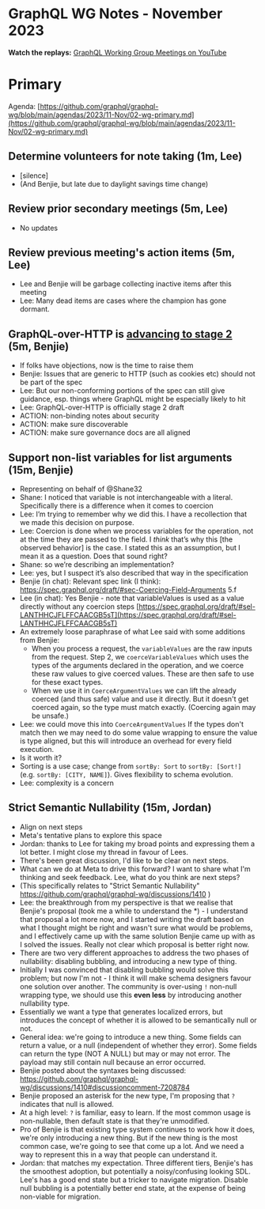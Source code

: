 # GraphQL WG Notes - November 2023

**Watch the replays:**
[GraphQL Working Group Meetings on YouTube](https://www.youtube.com/playlist?list=PLP1igyLx8foH30_sDnEZnxV_8pYW3SDtb)

# Primary

Agenda:
[https://github.com/graphql/graphql-wg/blob/main/agendas/2023/11-Nov/02-wg-primary.md](https://github.com/graphql/graphql-wg/blob/main/agendas/2023/11-Nov/02-wg-primary.md)

## Determine volunteers for note taking (1m, Lee)

- [silence]
- (And Benjie, but late due to daylight savings time change)

## Review prior secondary meetings (5m, Lee)

- No updates

## Review previous meeting's action items (5m, Lee)

- Lee and Benjie will be garbage collecting inactive items after this meeting
- Lee: Many dead items are cases where the champion has gone dormant.

## GraphQL-over-HTTP is [advancing to stage 2](https://github.com/graphql/graphql-over-http/pull/275) (5m, Benjie)

- If folks have objections, now is the time to raise them
- Benjie: Issues that are generic to HTTP (such as cookies etc) should not be
  part of the spec
- Lee: But our non-conforming portions of the spec can still give guidance, esp.
  things where GraphQL might be especially likely to hit
- Lee: GraphQL-over-HTTP is officially stage 2 draft
- ACTION: non-binding notes about security
- ACTION: make sure discoverable
- ACTION: make sure governance docs are all aligned

## Support non-list variables for list arguments (15m, Benjie)

- Representing on behalf of @Shane32
- Shane: I noticed that variable is not interchangeable with a literal.
  Specifically there is a difference when it comes to coercion
- Lee: I’m trying to remember why we did this. I have a recollection that we
  made this decision on purpose.
- Lee: Coercion is done when we process variables for the operation, not at the
  time they are passed to the field. I _think_ that’s why this [the observed
  behavior] is the case. I stated this as an assumption, but I mean it as a
  question. Does that sound right?
- Shane: so we’re describing an implementation?
- Lee: yes, but I suspect it’s also described that way in the specification
- Benjie (in chat): Relevant spec link (I think):
  https://spec.graphql.org/draft/#sec-Coercing-Field-Arguments 5.f
- Lee (in chat): Yes Benjie - note that variableValues is used as a value
  directly without any coercion steps
  [https://spec.graphql.org/draft/#sel-LANTHHCJFLFFCAACGB5sT](https://spec.graphql.org/draft/#sel-LANTHHCJFLFFCAACGB5sT)
- An extremely loose paraphrase of what Lee said with some additions from
  Benjie:
  - When you process a request, the `variableValues` are the raw inputs from the
    request. Step 2, we `coerceVariableValues` which uses the types of the
    arguments declared in the operation, and we coerce these raw values to give
    coerced values. These are then safe to use for these exact types.
  - When we use it in `CoerceArgumentValues` we can lift the already coerced
    (and thus safe) value and use it directly. But it doesn't get coerced again,
    so the type must match exactly. (Coercing again may be unsafe.)
- Lee: we could move this into `CoerceArgumentValues` If the types don't match
  then we may need to do some value wrapping to ensure the value is type
  aligned, but this will introduce an overhead for every field execution.
- Is it worth it?
- Sorting is a use case; change from `sortBy: Sort` to `sortBy: [Sort!]` (e.g.
  `sortBy: [CITY, NAME]`). Gives flexibility to schema evolution.
- Lee: complexity is a concern

## Strict Semantic Nullability (15m, Jordan)

- Align on next steps
- Meta's tentative plans to explore this space
- Jordan: thanks to Lee for taking my broad points and expressing them a lot
  better. I might close my thread in favour of Lees.
- There's been great discussion, I'd like to be clear on next steps.
- What can we do at Meta to drive this forward? I want to share what I'm
  thinking and seek feedback. Lee, what do you think are next steps?
- (This specifically relates to "Strict Semantic Nullability"
  https://github.com/graphql/graphql-wg/discussions/1410 )
- Lee: the breakthrough from my perspective is that we realise that Benjie's
  proposal (took me a while to understand the \*) - I understand that proposal a
  lot more now, and I started writing the draft based on what I thought might be
  right and wasn't sure what would be problems, and I effectively came up with
  the same solution Benjie came up with as I solved the issues. Really not clear
  which proposal is better right now.
- There are two very different approaches to address the two phases of
  nullability: disabling bubbling, and introducing a new type of thing.
- Initially I was convinced that disabling bubbling would solve this problem;
  but now I'm not - I think it will make schema designers favour one solution
  over another. The community is over-using `!` non-null wrapping type, we
  should use this **even less** by introducing another nullability type.
- Essentially we want a type that generates localized errors, but introduces the
  concept of whether it is allowed to be semantically null or not.
- General idea: we're going to introduce a new thing. Some fields can return a
  value, or a null (independent of whether they error). Some fields can return
  the type (NOT A NULL) but may or may not error. The payload may still contain
  null because an error occurred.
- Benjie posted about the syntaxes being discussed:
  https://github.com/graphql/graphql-wg/discussions/1410#discussioncomment-7208784
- Benjie proposed an asterisk for the new type, I'm proposing that `?` indicates
  that null is allowed.
- At a high level: `?` is familiar, easy to learn. If the most common usage is
  non-nullable, then default state is that they're unmodified.
- Pro of Benjie is that existing type system continues to work how it does,
  we're only introducing a new thing. But if the new thing is the most common
  case, we're going to see that come up a lot. And we need a way to represent
  this in a way that people can understand it.
- Jordan: that matches my expectation. Three different tiers, Benjie's has the
  smoothest adoption, but potentially a noisy/confusing looking SDL. Lee's has a
  good end state but a tricker to navigate migration. Disable null bubbling is a
  potentially better end state, at the expense of being non-viable for
  migration.
